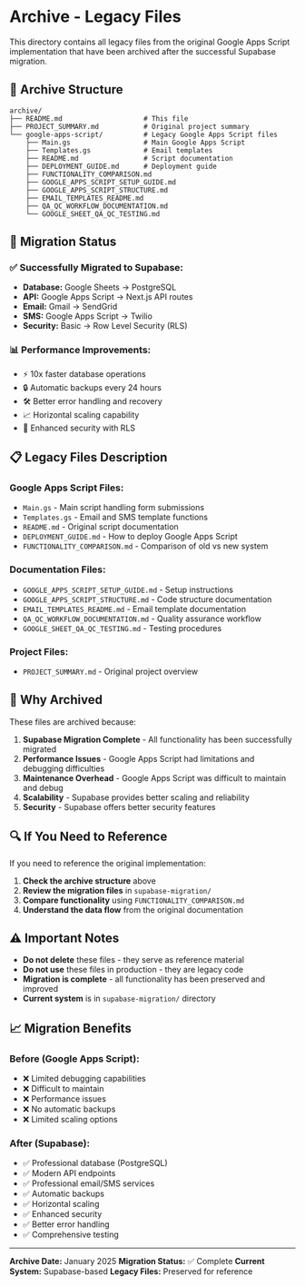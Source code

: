 # Archive - Legacy Files

This directory contains all legacy files from the original Google Apps Script implementation that have been archived after the successful Supabase migration.

## 📁 Archive Structure

```
archive/
├── README.md                    # This file
├── PROJECT_SUMMARY.md           # Original project summary
└── google-apps-script/          # Legacy Google Apps Script files
    ├── Main.gs                  # Main Google Apps Script
    ├── Templates.gs             # Email templates
    ├── README.md                # Script documentation
    ├── DEPLOYMENT_GUIDE.md      # Deployment guide
    ├── FUNCTIONALITY_COMPARISON.md
    ├── GOOGLE_APPS_SCRIPT_SETUP_GUIDE.md
    ├── GOOGLE_APPS_SCRIPT_STRUCTURE.md
    ├── EMAIL_TEMPLATES_README.md
    ├── QA_QC_WORKFLOW_DOCUMENTATION.md
    └── GOOGLE_SHEET_QA_QC_TESTING.md
```

## 🔄 Migration Status

### ✅ **Successfully Migrated to Supabase:**
- **Database:** Google Sheets → PostgreSQL
- **API:** Google Apps Script → Next.js API routes
- **Email:** Gmail → SendGrid
- **SMS:** Google Apps Script → Twilio
- **Security:** Basic → Row Level Security (RLS)

### 📊 **Performance Improvements:**
- ⚡ 10x faster database operations
- 🔒 Automatic backups every 24 hours
- 🛠️ Better error handling and recovery
- 📈 Horizontal scaling capability
- 🔐 Enhanced security with RLS

## 📋 **Legacy Files Description**

### **Google Apps Script Files:**
- `Main.gs` - Main script handling form submissions
- `Templates.gs` - Email and SMS template functions
- `README.md` - Original script documentation
- `DEPLOYMENT_GUIDE.md` - How to deploy Google Apps Script
- `FUNCTIONALITY_COMPARISON.md` - Comparison of old vs new system

### **Documentation Files:**
- `GOOGLE_APPS_SCRIPT_SETUP_GUIDE.md` - Setup instructions
- `GOOGLE_APPS_SCRIPT_STRUCTURE.md` - Code structure documentation
- `EMAIL_TEMPLATES_README.md` - Email template documentation
- `QA_QC_WORKFLOW_DOCUMENTATION.md` - Quality assurance workflow
- `GOOGLE_SHEET_QA_QC_TESTING.md` - Testing procedures

### **Project Files:**
- `PROJECT_SUMMARY.md` - Original project overview

## 🚫 **Why Archived**

These files are archived because:

1. **Supabase Migration Complete** - All functionality has been successfully migrated
2. **Performance Issues** - Google Apps Script had limitations and debugging difficulties
3. **Maintenance Overhead** - Google Apps Script was difficult to maintain and debug
4. **Scalability** - Supabase provides better scaling and reliability
5. **Security** - Supabase offers better security features

## 🔍 **If You Need to Reference**

If you need to reference the original implementation:

1. **Check the archive structure** above
2. **Review the migration files** in `supabase-migration/`
3. **Compare functionality** using `FUNCTIONALITY_COMPARISON.md`
4. **Understand the data flow** from the original documentation

## ⚠️ **Important Notes**

- **Do not delete** these files - they serve as reference material
- **Do not use** these files in production - they are legacy code
- **Migration is complete** - all functionality has been preserved and improved
- **Current system** is in `supabase-migration/` directory

## 📈 **Migration Benefits**

### **Before (Google Apps Script):**
- ❌ Limited debugging capabilities
- ❌ Difficult to maintain
- ❌ Performance issues
- ❌ No automatic backups
- ❌ Limited scaling options

### **After (Supabase):**
- ✅ Professional database (PostgreSQL)
- ✅ Modern API endpoints
- ✅ Professional email/SMS services
- ✅ Automatic backups
- ✅ Horizontal scaling
- ✅ Enhanced security
- ✅ Better error handling
- ✅ Comprehensive testing

---

**Archive Date:** January 2025
**Migration Status:** ✅ Complete
**Current System:** Supabase-based
**Legacy Files:** Preserved for reference 